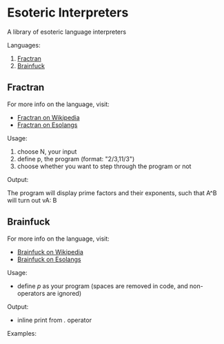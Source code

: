 # Esoteric Interpreters

A library of esoteric language interpreters

Languages:
1. [Fractran](#fractran)
2. [Brainfuck](#brainfuck)





<a name="fractran"></a>
## Fractran

For more info on the language, visit: 
* [Fractran on Wikipedia](https://en.wikipedia.org/wiki/FRACTRAN)
* [Fractran on Esolangs](https://esolangs.org/wiki/Fractran)

Usage:

1. choose N, your input
2. define p, the program (format: "2/3,11/3")
3. choose whether you want to step through the program or not

Output:

The program will display prime factors and their exponents, such that A^B will turn out vA: B


<a name="brainfuck"></a>
## Brainfuck

For more info on the language, visit: 
* [Brainfuck on Wikipedia](https://en.wikipedia.org/wiki/Brainfuck)
* [Brainfuck on Esolangs](https://esolangs.org/wiki/Brainfuck)

Usage:

* define *p* as your program (spaces are removed in code, and non-operators are ignored)

Output:

* inline print from *.* operator

Examples:


